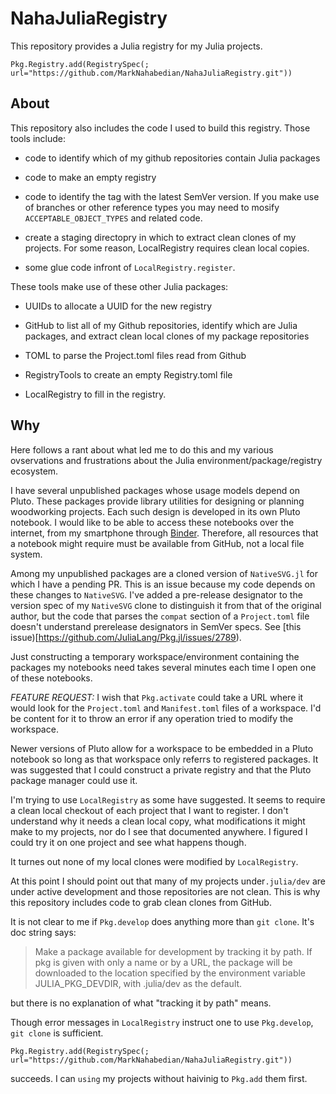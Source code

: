 # NahaJuliaRegistry

This repository provides a Julia registry for my Julia projects.

```
Pkg.Registry.add(RegistrySpec(; url="https://github.com/MarkNahabedian/NahaJuliaRegistry.git"))
```


## About

This repository also includes the code I used to build this registry.
Those tools include:

- code to identify which of my github repositories contain Julia packages

- code to make an empty registry

- code to identify the tag with the latest SemVer version.  If you make use of branches or other reference types you may need to mosify `ACCEPTABLE_OBJECT_TYPES` and related code.

- create a staging directopry in which to extract clean clones of my projects.  For some reason, LocalRegistry requires clean local copies.

- some glue code infront of `LocalRegistry.register`.


These tools make use of these other Julia packages:

- UUIDs to allocate a UUID for the new registry

- GitHub to list all of my Github repositories, identify which are Julia packages, and extract clean local clones of my package repositories

- TOML to parse the Project.toml files read from Github

- RegistryTools to create an empty Registry.toml file

- LocalRegistry to fill in the registry.


## Why

Here follows a rant about what led me to do this and my various
ovservations and frustrations about the Julia
environment/package/registry ecosystem.


I have several unpublished packages whose usage models depend on
Pluto.  These packages provide library utilities for designing or
planning woodworking projects.  Each such design is developed in its
own Pluto notebook.  I would like to be able to access these notebooks
over the internet, from my smartphone through
[Binder](https://mybinder.org/).
Therefore, all resources that a notebook might require must be
available from GitHub, not a local file system.

Among my unpublished packages are a cloned version of `NativeSVG.jl` for
which I have a pending PR.  This is an issue because my code depends
on these changes to `NativeSVG`.  I've added a pre-release designator
to the version spec of my `NativeSVG` clone to distinguish it from
that of the original author, but the code that parses the `compat`
section of a `Project.toml` file doesn't understand prerelease
designators in SemVer specs. See
[this issue)[https://github.com/JuliaLang/Pkg.jl/issues/2789).

Just constructing a temporary workspace/environment containing the
packages my notebooks need takes several minutes each time I open one
of these notebooks.

*FEATURE REQUEST:* I wish that `Pkg.activate` could take a URL where
it would look for the `Project.toml` and `Manifest.toml` files of a
workspace.  I'd be content for it to throw an error if any operation
tried to modify the workspace.

Newer versions of Pluto allow for a workspace to be embedded in a
Pluto notebook so long as that workspace only referrs to registered
packages.  It was suggested that I could construct a private registry
and that the Pluto package manager could use it.

I'm trying to use `LocalRegistry` as some have suggested.  It seems to
require a clean local checkout of each project that I want to
register.  I don't understand why it needs a clean local copy, what
modifications it might make to my projects, nor do I see that
documented anywhere.  I figured I could try it on one project and see
what happens though.

It turnes out none of my local clones were modified by `LocalRegistry`.

At this point I should point out that many of my projects
under`.julia/dev` are under active development and those repositories
are not clean.  This is why this repository includes code to grab
clean clones from GitHub.

It is not clear to me if `Pkg.develop` does anything more than `git
clone`.  It's doc string says:

> Make a package available for development by tracking it by path. If pkg is given with only a name or by a URL, the package will be downloaded to the location specified by the environment variable JULIA_PKG_DEVDIR, with .julia/dev as the default.

but there is no explanation of what "tracking it by path" means.

Though error messages in `LocalRegistry` instruct one to use
`Pkg.develop`, `git clone` is sufficient.

```
Pkg.Registry.add(RegistrySpec(; url="https://github.com/MarkNahabedian/NahaJuliaRegistry.git"))
```

succeeds.  I can `using` my projects without haivinig to `Pkg.add` them first.

